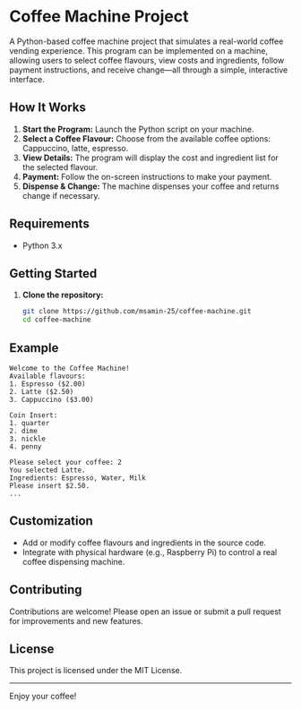 # Coffee Machine Project

A Python-based coffee machine project that simulates a real-world coffee vending experience. This program can be implemented on a machine, allowing users to select coffee flavours, view costs and ingredients, follow payment instructions, and receive change—all through a simple, interactive interface.

## How It Works

1. **Start the Program:** Launch the Python script on your machine.
2. **Select a Coffee Flavour:** Choose from the available coffee options: Cappuccino, latte, espresso. 
3. **View Details:** The program will display the cost and ingredient list for the selected flavour.
4. **Payment:** Follow the on-screen instructions to make your payment.
5. **Dispense & Change:** The machine dispenses your coffee and returns change if necessary.

## Requirements

- Python 3.x

## Getting Started

1. **Clone the repository:**
   ```bash
   git clone https://github.com/msamin-25/coffee-machine.git
   cd coffee-machine
   ```

## Example

```
Welcome to the Coffee Machine!
Available flavours:
1. Espresso ($2.00)
2. Latte ($2.50)
3. Cappuccino ($3.00)

Coin Insert:
1. quarter
2. dime
3. nickle
4. penny

Please select your coffee: 2
You selected Latte.
Ingredients: Espresso, Water, Milk
Please insert $2.50.
...
```

## Customization

- Add or modify coffee flavours and ingredients in the source code.
- Integrate with physical hardware (e.g., Raspberry Pi) to control a real coffee dispensing machine.

## Contributing

Contributions are welcome! Please open an issue or submit a pull request for improvements and new features.

## License

This project is licensed under the MIT License.

---
Enjoy your coffee!
